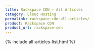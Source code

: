 ```yaml
---
title: Rackspace CDN – All Articles
category: Cloud Hosting
permalink: rackspace-cdn-all-articles/
product: Rackspace CDN
product_url: rackspace-cdn
---
```


{% include all-articles-list.html %}
